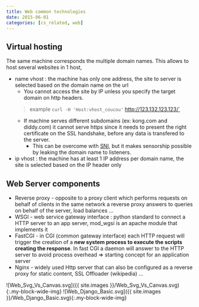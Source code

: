```yaml
---
title: Web common technologies
date: 2015-06-01
categories: [cs_related, web]
---
```


## Virtual hosting

The same machine corresponds the multiple domain names. This allows to host several websites in 1 host,

* name vhost : the machine has only one address, the site to server is selected based on the domain name on the url
  * You cannot access the site by IP unless you specify the target domain on http headers.
  > example `curl -H 'Host:vhost_coucou'` http://123.132.123.123/`
  * If machine serves different subdomains (ex: kong.com and diddy.com) it cannot serve https since it needs to present the right certificate on the SSL handshake, before any data is transfered to the server.
    * This can be overcome with [SNI][0], but it makes sensorship possible by leaking the domain name to listeners.
* ip vhost : the machine has at least 1 IP address per domain name, the site is selected based on the IP header only

## Web Server components

* Reverse proxy - opposite to a proxy client which performs requests on behalf of clients in the same network
  a reverse proxy answers to queries on behalf of the server, load balances ...
* WSGI - web service gateway interface : python standard to connect a HTTP server to an app server,
  mod_wgsi is an apache module that implements it
* FastCGI - in CGI (common gateway interface) each HTTP request will trigger the creation of a **new system process to execute the scripts creating the response**.
  In fast CGI a daemon will answer to the HTTP server to avoid process overhead => starting concept for an application server
* Nginx - widely used Http server that can also be configured as a reverse proxy for static content, SSL Offloader (wikipedia) ...

![Web_Svg_Vs_Canvas.svg]({{ site.images }}/Web_Svg_Vs_Canvas.svg){:.my-block-wide-img}
![Web_Django_Basic.svg]({{ site.images }}/Web_Django_Basic.svg){:.my-block-wide-img}

[0]:https://en.wikipedia.org/wiki/Server_Name_Indication
